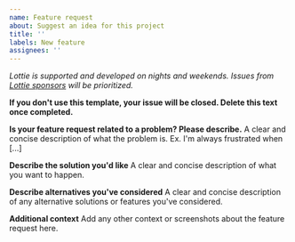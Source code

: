```yaml
---
name: Feature request
about: Suggest an idea for this project
title: ''
labels: New feature
assignees: ''
---
```



*Lottie is supported and developed on nights and weekends. Issues from [Lottie sponsors](https://github.com/users/gpeal/sponsorship) will be prioritized.*


**If you don't use this template, your issue will be closed. Delete this text once completed.**

**Is your feature request related to a problem? Please describe.**
A clear and concise description of what the problem is. Ex. I'm always frustrated when [...]

**Describe the solution you'd like**
A clear and concise description of what you want to happen.

**Describe alternatives you've considered**
A clear and concise description of any alternative solutions or features you've considered.

**Additional context**
Add any other context or screenshots about the feature request here.


